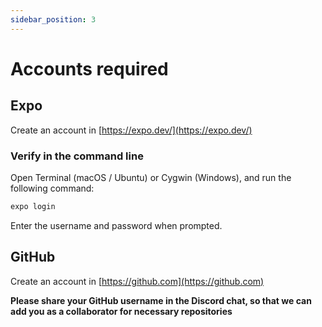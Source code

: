 ```yaml
---
sidebar_position: 3
---
```


# Accounts required

## Expo

Create an account in [https://expo.dev/](https://expo.dev/)

### Verify in the command line

Open Terminal (macOS / Ubuntu) or Cygwin (Windows), and run the following command:

```bash
expo login
```

Enter the username and password when prompted.

## GitHub

Create an account in [https://github.com](https://github.com)

**Please share your GitHub username in the Discord chat, so that we can add you as a collaborator for necessary repositories**